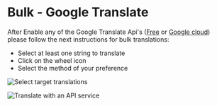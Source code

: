 # Bulk - Google Translate

After Enable any of the Google Translate Api's ([Free](https://enupal.com/craft-plugins/translate/docs/settings/google-translate-free#entry:2962:url) or [Google cloud](https://enupal.com/craft-plugins/translate/docs/settings/google-translate#entry:2973:url)) please follow the next instructions for bulk translations:

*   Select at least one string to translate
*   Click on the wheel icon
*   Select the method of your preference

![Select target translations](https://enupal.com/assets/docs/9-enupal-translate.png)

![Translate with an API service](https://enupal.com/assets/docs/8-enupal-translate.png)

